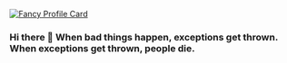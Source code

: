 [![Fancy Profile Card](https://fancy-readme-stats.vercel.app/api?username=maflend&theme=red_rain&footer=.net%developer&show_icons=true&title=Maflend&include_all_commits=true&show_icons=true)](https://github.com/maximjsx/fancy-readme-stats)

### Hi there 👋 When bad things happen, exceptions get thrown. When exceptions get thrown, people die.

<!--
**Maflend/Maflend** is a ✨ _special_ ✨ repository because its `README.md` (this file) appears on your GitHub profile.

Here are some ideas to get you started:

- 🔭 I’m currently working on ...
- 🌱 I’m currently learning ...
- 👯 I’m looking to collaborate on ...
- 🤔 I’m looking for help with ...
- 💬 Ask me about ...
- 📫 How to reach me: ...
- 😄 Pronouns: ...
- ⚡ Fun fact: ...
-->
